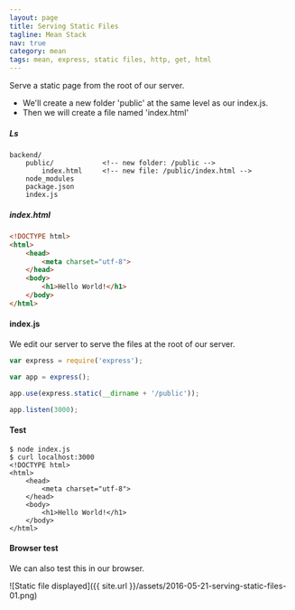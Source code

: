 ```yaml
---
layout: page
title: Serving Static Files
tagline: Mean Stack
nav: true
category: mean
tags: mean, express, static files, http, get, html
---
```


Serve a static page from the root of our server.

- We'll create a new folder 'public' at the same level as our index.js.
- Then we will create a file named 'index.html'

##### Ls #####
    backend/
        public/            <!-- new folder: /public -->
            index.html     <!-- new file: /public/index.html -->
        node_modules
        package.json
        index.js

##### index.html #####
```html
<!DOCTYPE html>
<html>
    <head>
        <meta charset="utf-8">
    </head>
    <body>
        <h1>Hello World!</h1>
    </body>
</html>
```

#### index.js ####

We edit our server to serve the files at the root of our server.

```JavaScript
var express = require('express');

var app = express();

app.use(express.static(__dirname + '/public'));

app.listen(3000);
```

#### Test ####
    $ node index.js
    $ curl localhost:3000
    <!DOCTYPE html>
    <html>
        <head>
            <meta charset="utf-8">
        </head>
        <body>
            <h1>Hello World!</h1>
        </body>
    </html>

#### Browser test ####

We can also test this in our browser.

![Static file displayed]({{ site.url }}/assets/2016-05-21-serving-static-files-01.png)
